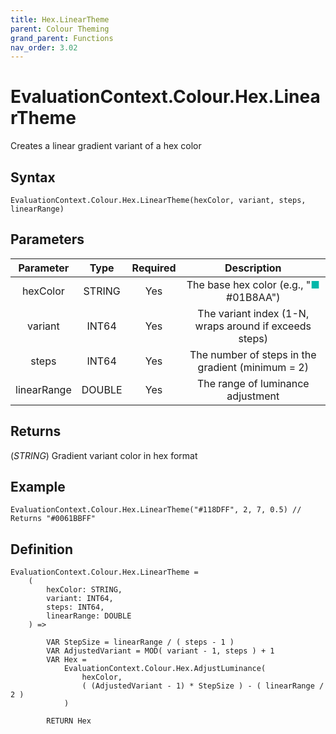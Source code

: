 ```yaml
---
title: Hex.LinearTheme
parent: Colour Theming
grand_parent: Functions
nav_order: 3.02
---
```


# EvaluationContext.Colour.Hex.LinearTheme

Creates a linear gradient variant of a hex color

## Syntax

```dax
EvaluationContext.Colour.Hex.LinearTheme(hexColor, variant, steps, linearRange)
```

## Parameters

| Parameter | Type | Required | Description |
|:---:|:---:|:---:|:---:|
| hexColor | STRING | Yes | The base hex color (e.g., "<span style="color: #01B8AA">■</span> #01B8AA") |
| variant | INT64 | Yes | The variant index (1-N, wraps around if exceeds steps) |
| steps | INT64 | Yes | The number of steps in the gradient (minimum = 2) |
| linearRange | DOUBLE | Yes | The range of luminance adjustment |

## Returns

(*STRING*) Gradient variant color in hex format

## Example

```dax
EvaluationContext.Colour.Hex.LinearTheme("#118DFF", 2, 7, 0.5) // Returns "#0061BBFF"
```

## Definition

```dax
EvaluationContext.Colour.Hex.LinearTheme =
    (
        hexColor: STRING,
        variant: INT64,
        steps: INT64,
        linearRange: DOUBLE
    ) =>
    
        VAR StepSize = linearRange / ( steps - 1 )
        VAR AdjustedVariant = MOD( variant - 1, steps ) + 1
        VAR Hex =
            EvaluationContext.Colour.Hex.AdjustLuminance(
                hexColor,
                ( (AdjustedVariant - 1) * StepSize ) - ( linearRange / 2 )
            )
    
        RETURN Hex
```
